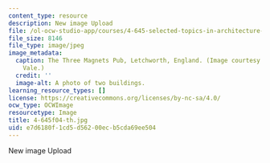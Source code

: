 ```yaml
---
content_type: resource
description: New image Upload
file: /ol-ocw-studio-app/courses/4-645-selected-topics-in-architecture-architecture-from-1750-to-the-present-fall-2004/e7d6180f1cd5d56200ecb5cda69ee504_4-645f04-th.jpg
file_size: 8146
file_type: image/jpeg
image_metadata:
  caption: The Three Magnets Pub, Letchworth, England. (Image courtesy of Prof. Larry
    Vale.)
  credit: ''
  image-alt: A photo of two buildings.
learning_resource_types: []
license: https://creativecommons.org/licenses/by-nc-sa/4.0/
ocw_type: OCWImage
resourcetype: Image
title: 4-645f04-th.jpg
uid: e7d6180f-1cd5-d562-00ec-b5cda69ee504
---
```

New image Upload